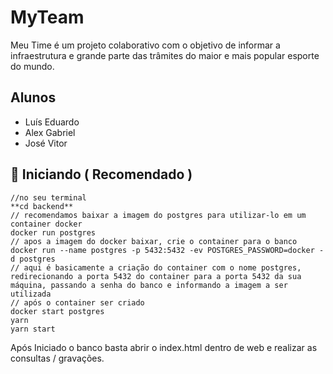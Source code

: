 # MyTeam
 Meu Time é um projeto colaborativo com o objetivo de informar a infraestrutura e grande parte das trâmites do maior e mais popular esporte do mundo.
## Alunos
- Luís Eduardo
- Alex Gabriel
- José Vitor

##	:rocket: Iniciando ( Recomendado )
```
//no seu terminal
**cd backend**
// recomendamos baixar a imagem do postgres para utilizar-lo em um container docker
docker run postgres
// apos a imagem do docker baixar, crie o container para o banco
docker run --name postgres -p 5432:5432 -ev POSTGRES_PASSWORD=docker -d postgres
// aqui é basicamente a criação do container com o nome postgres, redirecionando a porta 5432 do container para a porta 5432 da sua máquina, passando a senha do banco e informando a imagem a ser utilizada
// após o container ser criado
docker start postgres
yarn
yarn start
```
Após Iniciado o banco basta abrir o index.html dentro de web e realizar as consultas / gravações.

